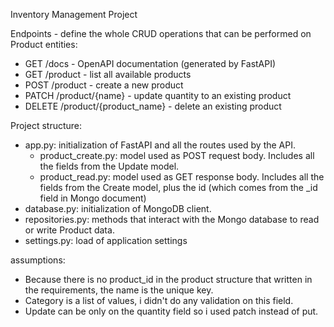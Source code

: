 Inventory Management Project

Endpoints - define the whole CRUD operations that can be performed on Product entities:

- GET /docs - OpenAPI documentation (generated by FastAPI)
- GET /product - list all available products
- POST /product - create a new product
- PATCH /product/{name} - update quantity to an existing product
- DELETE /product/{product_name} - delete an existing product

Project structure:
* app.py: initialization of FastAPI and all the routes used by the API. 
    - product_create.py: model used as POST request body. Includes all the fields from the Update model.
    - product_read.py: model used as GET response body. Includes all the fields from the Create model, plus the id (which comes from the _id field in Mongo document) 
* database.py: initialization of MongoDB client. 
* repositories.py: methods that interact with the Mongo database to read or write Product data. 
* settings.py: load of application settings

assumptions:
* Because there is no product_id in the product structure that written in the requirements, the name is the unique key.
* Category is a list of values, i didn't do any validation on this field.
* Update can be only on the quantity field so i used patch instead of put.

